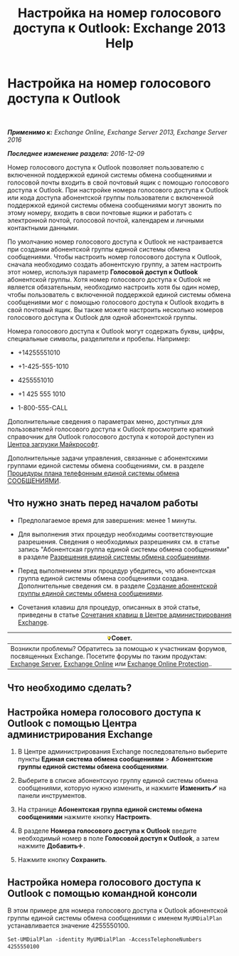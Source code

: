﻿---
title: 'Настройка на номер голосового доступа к Outlook: Exchange 2013 Help'
TOCTitle: Настройка на номер голосового доступа к Outlook
ms:assetid: 443c838e-f266-4893-b6b2-e5fc96579b55
ms:mtpsurl: https://technet.microsoft.com/ru-ru/library/Aa997680(v=EXCHG.150)
ms:contentKeyID: 50556371
ms.date: 05/22/2018
mtps_version: v=EXCHG.150
ms.translationtype: MT
---

# Настройка на номер голосового доступа к Outlook

 

_**Применимо к:** Exchange Online, Exchange Server 2013, Exchange Server 2016_

_**Последнее изменение раздела:** 2016-12-09_

Номер голосового доступа к Outlook позволяет пользователю с включенной поддержкой единой системы обмена сообщениями и голосовой почты входить в свой почтовый ящик с помощью голосового доступа к Outlook. При настройке номера голосового доступа к Outlook или кода доступа абонентской группы пользователи с включенной поддержкой единой системы обмена сообщениями могут звонить по этому номеру, входить в свои почтовые ящики и работать с электронной почтой, голосовой почтой, календарем и личными контактными данными.

По умолчанию номер голосового доступа к Outlook не настраивается при создании абонентской группы единой системы обмена сообщениями. Чтобы настроить номер голосового доступа к Outlook, сначала необходимо создать абонентскую группу, а затем настроить этот номер, используя параметр **Голосовой доступ к Outlook** абонентской группы. Хотя номер голосового доступа к Outlook не является обязательным, необходимо настроить хотя бы один номер, чтобы пользователь с включенной поддержкой единой системы обмена сообщениями мог с помощью голосового доступа к Outlook входить в свой почтовый ящик. Вы также можете настроить несколько номеров голосового доступа к Outlook для одной абонентской группы.

Номера голосового доступа к Outlook могут содержать буквы, цифры, специальные символы, разделители и пробелы. Например:

  - \+14255551010

  - \+1-425-555-1010

  - 4255551010

  - \+1 425 555 1010

  - 1-800-555-CALL

Дополнительные сведения о параметрах меню, доступных для пользователей голосового доступа к Outlook просмотрите краткий справочник для Outlook голосового доступа к которой доступен из [Центра загрузки Майкрософт](https://go.microsoft.com/fwlink/p/?linkid=64645).

Дополнительные задачи управления, связанные с абонентскими группами единой системы обмена сообщениями, см. в разделе [Процедуры плана телефонным единой системы обмена СООБЩЕНИЯМИ](um-dial-plan-procedures-exchange-2013-help.md).

## Что нужно знать перед началом работы

  - Предполагаемое время для завершения: менее 1 минуты.

  - Для выполнения этих процедур необходимы соответствующие разрешения. Сведения о необходимых разрешениях см. в статье запись "Абонентская группа единой системы обмена сообщениями" в разделе [Разрешения единой системы обмена сообщениями](unified-messaging-permissions-exchange-2013-help.md).

  - Перед выполнением этих процедур убедитесь, что абонентская группа единой системы обмена сообщениями создана. Дополнительные сведения см. в разделе [Создание абонентской группы единой системы обмена сообщениями](create-a-um-dial-plan-exchange-2013-help.md).

  - Сочетания клавиш для процедур, описанных в этой статье, приведены в статье [Сочетания клавиш в Центре администрирования Exchange](keyboard-shortcuts-in-the-exchange-admin-center-exchange-online-protection-help.md).

<table>
<thead>
<tr class="header">
<th><img src="images/Bb124558.tip(EXCHG.150).gif" title="Совет" alt="Совет" />Совет.</th>
</tr>
</thead>
<tbody>
<tr class="odd">
<td>Возникли проблемы? Обратитесь за помощью к участникам форумов, посвященных Exchange. Посетите форумы по таким продуктам: <a href="https://go.microsoft.com/fwlink/p/?linkid=60612">Exchange Server</a>, <a href="https://go.microsoft.com/fwlink/p/?linkid=267542">Exchange Online</a> или <a href="https://go.microsoft.com/fwlink/p/?linkid=285351">Exchange Online Protection</a>..</td>
</tr>
</tbody>
</table>


## Что необходимо сделать?

## Настройка номера голосового доступа к Outlook с помощью Центра администрирования Exchange

1.  В Центре администрирования Exchange последовательно выберите пункты **Единая система обмена сообщениями** \> **Абонентские группы единой системы обмена сообщениями**.

2.  Выберите в списке абонентскую группу единой системы обмена сообщениями, которую нужно изменить, и нажмите **Изменить**![Значок редактирования](images/Bb124582.6f53ccb2-1f13-4c02-bea0-30690e6ea71d(EXCHG.150).gif "Значок редактирования") на панели инструментов.

3.  На странице **Абонентская группа единой системы обмена сообщениями** нажмите кнопку **Настроить**.

4.  В разделе **Номера голосового доступа к Outlook** введите необходимый номер в поле **Голосовой доступ к Outlook**, а затем нажмите **Добавить**![Значок добавления](images/JJ218640.c1e75329-d6d7-4073-a27d-498590bbb558(EXCHG.150).gif "Значок добавления").

5.  Нажмите кнопку **Сохранить**.

## Настройка номера голосового доступа к Outlook с помощью командной консоли

В этом примере для номера голосового доступа к Outlook абонентской группы единой системы обмена сообщениями с именем `MyUMDialPlan` устанавливается значение 4255550100.

    Set-UMDialPlan -identity MyUMDialPlan -AccessTelephoneNumbers 4255550100

